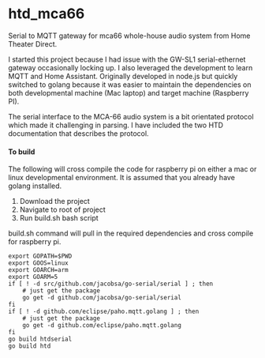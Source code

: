 # htd_mca66
Serial to MQTT gateway for mca66 whole-house audio system from Home Theater Direct.

I started this project because I had issue with the GW-SL1 serial-ethernet gateway occasionally locking up. I also leveraged the development to learn MQTT and Home Assistant. Originally developed in node.js but quickly switched to golang because it was easier to maintain the dependencies on both developmental machine (Mac laptop) and target machine (Raspberry PI).

The serial interface to the MCA-66 audio system is a bit orientated protocol which made it challenging in parsing. I have included the two HTD documentation that describes the protocol.

#### To build
The following will cross compile the code for raspberry pi on either a mac or linux developmental environment. It is assumed that you already have golang installed.
1. Download the project
2. Navigate to root of project
3. Run build.sh bash script

build.sh command will pull in the required dependencies and cross compile for raspberry pi.
```
export GOPATH=$PWD
export GOOS=linux
export GOARCH=arm
export GOARM=5
if [ ! -d src/github.com/jacobsa/go-serial/serial ] ; then
    # just get the package
    go get -d github.com/jacobsa/go-serial/serial
fi
if [ ! -d github.com/eclipse/paho.mqtt.golang ] ; then
    # just get the package
    go get -d github.com/eclipse/paho.mqtt.golang
fi
go build htdserial
go build htd
```
